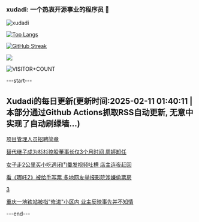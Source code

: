 ### xudadi: 一个热衷开源事业的程序员 👋

![xudadi](https://github-readme-stats-git-masterorgs-github-readme-stats-team.vercel.app/api?username=xudadi)

[![Top Langs](https://github-readme-stats.vercel.app/api/top-langs/?username=xudadi)](https://github.com/anuraghazra/github-readme-stats)

[![GitHub Streak](https://streak-stats.demolab.com?user=xudadi&locale=zh_Hans)](https://git.io/streak-stats)

![](https://raw.githubusercontent.com/xudadi/xudadi/main/assets/github-contribution-grid-snake.svg)

![VISITOR+COUNT](https://komarev.com/ghpvc/?username=xudadi&label=VISITOR+COUNT)


---start---

## Xudadi的每日更新(更新时间:2025-02-11 01:40:11 | 本部分通过Github Actions抓取RSS自动更新, 无意中实现了自动刷绿墙...)

[项目管理人员招聘简章](https://www.gongkaoleida.com/article/2283599)

[替代继子成为杉杉控股董事长仅3个月时间 周婷卸任](https://m.163.com/news/article/JO2EQBTV05199NPP.html)

[女子走2公里买小吃遇闭门羹发视频吐槽 店主连夜赶回](https://m.163.com/news/article/JO1HJDQR0514CRLH.html)

[看《哪吒2》被给手写票 多地网友举报影院涉嫌偷票房](https://m.163.com/news/article/JO269QDA053469M5.html)

[3](https://m.163.com/touch/news/sub/domestic)

[重庆一地铁站被指"修进"小区内 业主反映事先并不知情](https://m.163.com/news/article/JO1HL69D0514R9M0.html)

---end---
